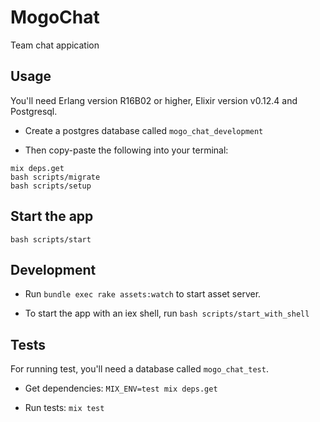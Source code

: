 # MogoChat

Team chat appication

## Usage

You'll need Erlang version R16B02 or higher, Elixir version v0.12.4 and Postgresql.

* Create a postgres database called `mogo_chat_development`

* Then copy-paste the following into your terminal:

```
mix deps.get
bash scripts/migrate
bash scripts/setup
```

## Start the app

```
bash scripts/start
```

## Development

* Run `bundle exec rake assets:watch` to start asset server.

* To start the app with an iex shell, run `bash scripts/start_with_shell`

## Tests

For running test, you'll need a database called `mogo_chat_test`.

* Get dependencies: `MIX_ENV=test mix deps.get`

* Run tests: `mix test`
